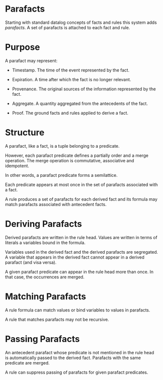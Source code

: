 # Parafacts

Starting with standard datalog concepts of facts and rules this system adds _parafacts_.  A set of parafacts is attached to each fact and rule. 

# Purpose

A parafact may represent:

- Timestamp. The time of the event represented by the fact.

- Expiration. A time after which the fact is no longer relevant. 

- Provenance. The original sources of the information represented by the fact.

- Aggregate.  A quantity aggregated from the antecedents of the fact.

- Proof. The ground facts and rules applied to derive a fact. 

# Structure

A parafact, like a fact, is a tuple belonging to a predicate.  

However, each parafact predicate defines a partially order and a merge operation. The merge operation is commutative, associative and idempotent.

In other words, a parafact predicate forms a semilattice. 

Each predicate appears at most once in the set of parafacts associated with a fact.  

A rule produces a set of parafacts for each derived fact and its formula may match parafacts associated with antecedent facts. 


# Deriving Parafacts

Derived parafacts are written in the rule head. Values are written in terms of literals a variables bound in the formula. 

Variables used in the derived fact and the derived parafacts are segregated.  A variable that appears in the derived fact cannot appear in a derived parafact (and visa versa).

A given parafact predicate can appear in the rule head more than once.  In that case, the occurrences are merged.

# Matching Parafacts

A rule formula can match values or bind variables to values in parafacts.   

A rule that matches parafacts may not be recursive.

# Passing Parafacts

An antecedent parafact whose predicate is not mentioned in the rule head is automatically passed to the derived fact. Parafacts with the same predicate are merged.

A rule can suppress passing of parafacts for given parafact predicates.
